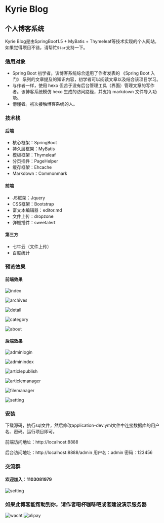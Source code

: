 # Kyrie Blog

## 个人博客系统
Kyrie Blog是由SpringBoot1.5 + MyBatis + Thymeleaf等技术实现的个人网站，如果觉得项目不错，请帮忙`Star`支持一下。
### 适用对象
* Spring Boot 初学者。该博客系统综合运用了作者发表的 《Spring Boot 入门》 系列的文章提及的知识内容，初学者可以阅读文章以及结合该项目学习。
* 与作者一样，使用 hexo 但苦于没有后台管理工具（界面）管理文章的写作者。该博客系统模仿 hexo 生成的访问路径，并支持 markdown 文件导入功能。
* 懵懂者。初次接触博客系统的人。
### 技术栈
#### 后端
* 核心框架：SpringBoot
* 持久层框架：MyBatis
* 模板框架：Thymeleaf
* 分页插件：PageHelper
* 缓存框架：Ehcache
* Markdown：Commonmark

#### 前端
* JS框架：Jquery
* CSS框架：Bootstrap
* 富文本编辑器：editor.md
* 文件上传：dropzone
* 弹框插件：sweetalert

#### 第三方
* 七牛云（文件上传）
* 百度统计

### 预览效果
#### 前端效果
![index](https://github.com/caozongpeng/github-static/blob/master/springBootBlog/index.png)

![archives](https://github.com/caozongpeng/github-static/blob/master/springBootBlog/archives.png)

![detail](https://github.com/caozongpeng/github-static/blob/master/springBootBlog/detail.png)

![category](https://github.com/caozongpeng/github-static/blob/master/springBootBlog/category.png)

![about](https://github.com/caozongpeng/github-static/blob/master/springBootBlog/about.png)

#### 后端效果

![adminlogin](https://github.com/caozongpeng/github-static/blob/master/springBootBlog/adminlogin.png)

![adminindex](https://github.com/caozongpeng/github-static/blob/master/springBootBlog/adminindex.png)

![articlepublish](https://github.com/caozongpeng/github-static/blob/master/springBootBlog/articlepublish.png)

![articlemanager](https://github.com/caozongpeng/github-static/blob/master/springBootBlog/articlemanager.png)

![filemanager](https://github.com/caozongpeng/github-static/blob/master/springBootBlog/filemanager.png)

![setting](https://github.com/caozongpeng/github-static/blob/master/springBootBlog/setting.png)

### 安装
下载源码，执行sql文件，然后修改application-dev.yml文件中连接数据库的用户名、密码。运行项目即可。

前端访问地址：http://localhost:8888

后台访问地址：http://localhost:8888/admin 用户名：admin 密码：123456

### 交流群
#### 欢迎加入：1103081979
![setting](https://github.com/caozongpeng/github-static/blob/master/springBootBlog/study.png)

###  如果此博客能帮助到你，请作者喝杯咖啡吧或者建设演示服务器
![wacht](https://github.com/caozongpeng/github-static/blob/master/money/wacht.jpg)
![alipay](https://github.com/caozongpeng/github-static/blob/master/money/alipay.jpg)

